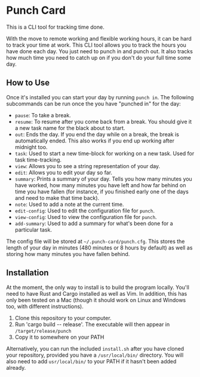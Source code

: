 # Punch Card

This is a CLI tool for tracking time done. 

With the move to remote working and flexible working hours, it can be hard to track your time at work. This CLI tool allows you to track the hours you have done each day. You just need to punch in and punch out. It also tracks how much time you need to catch up on if you don't do your full time some day.

## How to Use

Once it's installed you can start your day by running `punch in`. The following subcommands can be run once the you have "punched in" for the day:

- `pause`: To take a break.
- `resume`: To resume after you come back from a break. You should give it a new task name for the black about to start.
- `out`: Ends the day. If you end the day while on a break, the break is automatically ended. This also works if you end up working after midnight too.
- `task`: Used to start a new time-block for working on a new task. Used for task time-tracking.
- `view`: Allows you to see a string representation of your day.
- `edit`: Allows you to edit your day so far.
- `summary`: Prints a summary of your day. Tells you how many minutes you have worked, how many minutes you have left and how far behind on time you have fallen (for instance, if you finished early one of the days and need to make that time back). 
- `note`: Used to add a note at the current time.
- `edit-config`: Used to edit the configuration file for `punch`.
- `view-config`: Used to view the configuration file for `punch`.
- `add-summary`: Used to add a summary for what's been done for a particular task.

The config file will be stored at `~/.punch-card/punch.cfg`. This stores the length of your day in minutes (480 minutes or 8 hours by default) as well as storing how many minutes you have fallen behind.


## Installation

At the moment, the only way to install is to build the program locally. You'll need to have Rust and Cargo installed as well as Vim. In addition, this has only been tested on a Mac (though it should work on Linux and Windows too, with different instructions).

1. Clone this repository to your computer.
2. Run 'cargo build -- release'. The executable will then appear in `/target/release/punch`
3. Copy it to somewhere on your PATH

Alternatively, you can run the included `install.sh` after you have cloned your repository, provided you have a `/usr/local/bin/` directory. You will also need to add `usr/local/bin/` to your PATH if it hasn't been added already.
